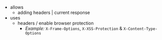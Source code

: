 * allows
  * adding headers | current response
* uses
  * headers / enable browser protection
    * _Example:_ `X-Frame-Options`, `X-XSS-Protection` & `X-Content-Type-Options`